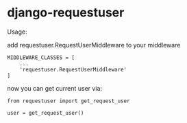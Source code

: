 # django-requestuser

Usage:

add requestuser.RequestUserMiddleware to your middleware

    MIDDLEWARE_CLASSES = [
        ...
        'requestuser.RequestUserMiddleware'
    ]


now you can get current user via:

    from requestuser import get_request_user

    user = get_request_user()

